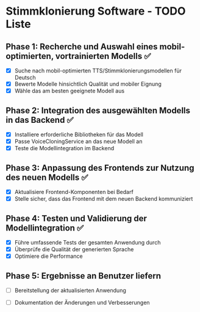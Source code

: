 # Stimmklonierung Software - TODO Liste

## Phase 1: Recherche und Auswahl eines mobil-optimierten, vortrainierten Modells ✅
- [x] Suche nach mobil-optimierten TTS/Stimmklonierungsmodellen für Deutsch
- [x] Bewerte Modelle hinsichtlich Qualität und mobiler Eignung
- [x] Wähle das am besten geeignete Modell aus

## Phase 2: Integration des ausgewählten Modells in das Backend ✅
- [x] Installiere erforderliche Bibliotheken für das Modell
- [x] Passe VoiceCloningService an das neue Modell an
- [x] Teste die Modellintegration im Backend

## Phase 3: Anpassung des Frontends zur Nutzung des neuen Modells ✅
- [x] Aktualisiere Frontend-Komponenten bei Bedarf
- [x] Stelle sicher, dass das Frontend mit dem neuen Backend kommuniziert

## Phase 4: Testen und Validierung der Modellintegration ✅
- [x] Führe umfassende Tests der gesamten Anwendung durch
- [x] Überprüfe die Qualität der generierten Sprache
- [x] Optimiere die Performance

## Phase 5: Ergebnisse an Benutzer liefern
- [ ] Bereitstellung der aktualisierten Anwendung
- [ ] Dokumentation der Änderungen und Verbesserungen

